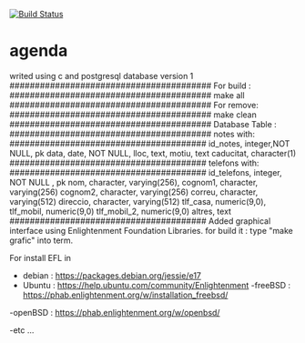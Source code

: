 [![Build Status](https://travis-ci.org/Xevib/agenda.svg?branch=master)](https://travis-ci.org/Xevib/agenda)
# agenda
writed using c and postgresql database version 1
########################################
For build :
########################################
make all
########################################
For remove:
########################################
make clean
########################################
Database Table :
########################################
notes with:
#######################################
id_notes, integer,NOT NULL,     pk
data, date, NOT NULL,
lloc, text,
motiu, text
caducitat, character(1)
#######################################
telefons with:
#######################################
id_telefons, integer, NOT NULL , pk
nom, character, varying(256),
cognom1, character, varying(256)
cognom2, character, varying(256)
correu, character, varying(512)
direccio, character, varying(512)
tlf_casa, numeric(9,0),
tlf_mobil, numeric(9,0)
tlf_mobil_2, numeric(9,0)
altres, text
#######################################
Added graphical interface using Enlightenment Foundation Libraries.
for build it :
type  "make grafic" into term.

For install EFL in 
- debian :
https://packages.debian.org/jessie/e17
- Ubuntu :
https://help.ubuntu.com/community/Enlightenment
-freeBSD :
https://phab.enlightenment.org/w/installation_freebsd/

-openBSD :
https://phab.enlightenment.org/w/openbsd/

-etc ...

